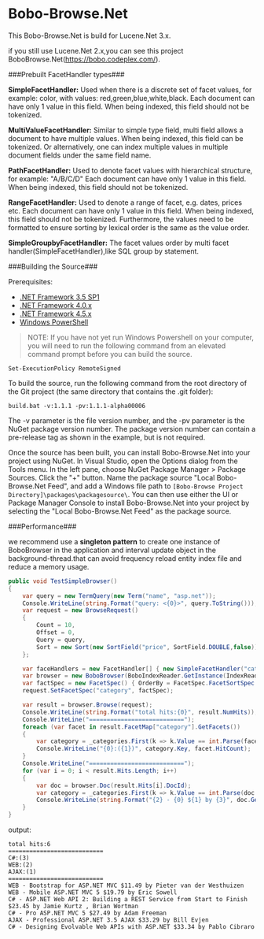 Bobo-Browse.Net
===============

This Bobo-Browse.Net is build for Lucene.Net 3.x.

if you still use Lucene.Net 2.x,you can see this project BoboBrowse.Net(https://bobo.codeplex.com/).

###Prebuilt FacetHandler types###

**SimpleFacetHandler:** Used when there is a discrete set of facet values, for example: color, with values: red,green,blue,white,black. Each document can have only 1 value in this field. When being indexed, this field should not be tokenized.

**MultiValueFacetHandler:** Similar to simple type field, multi field allows a document to have multiple values. When being indexed, this field can be tokenized. Or alternatively, one can index multiple values in multiple document fields under the same field name.

**PathFacetHandler:** Used to denote facet values with hierarchical structure, for example: "A/B/C/D" Each document can have only 1 value in this field. When being indexed, this field should not be tokenized.

**RangeFacetHandler:** Used to denote a range of facet, e.g. dates, prices etc. Each document can have only 1 value in this field. When being indexed, this field should not be tokenized. Furthermore, the values need to be formatted to ensure sorting by lexical order is the same as the value order.

**SimpleGroupbyFacetHandler:** The facet values order by multi facet handler(SimpleFacetHandler),like SQL group by statement.

###Building the Source###

Prerequisites:

- [.NET Framework 3.5 SP1](http://www.microsoft.com/en-us/download/details.aspx?id=25150)
- [.NET Framework 4.0.x](http://www.microsoft.com/en-us/download/details.aspx?id=17851)
- [.NET Framework 4.5.x](http://www.microsoft.com/en-us/download/details.aspx?id=42643)
- [Windows PowerShell](http://technet.microsoft.com/en-us/library/hh847837.aspx)

> NOTE: If you have not yet run Windows Powershell on your computer, you will need to run the following command from an elevated command prompt before you can build the source.

```
Set-ExecutionPolicy RemoteSigned
```

To build the source, run the following command from the root directory of the Git project (the same directory that contains the .git folder):

```
build.bat -v:1.1.1 -pv:1.1.1-alpha00006
```

The -v parameter is the file version number, and the -pv parameter is the NuGet package version number. The package version number can contain a pre-release tag as shown in the example, but is not required.

Once the source has been built, you can install Bobo-Browse.Net into your project using NuGet. In Visual Studio, open the Options dialog from the Tools menu. In the left pane, choose NuGet Package Manager > Package Sources. Click the "+" button. Name the package source "Local Bobo-Browse.Net Feed", and add a Windows file path to `[Bobo-Browse Project Directory]\packages\packagesource\`. You can then use either the UI or Package Manager Console to install Bobo-Browse.Net into your project by selecting the "Local Bobo-Browse.Net Feed" as the package source.

###Performance###

we recommend use a  **singleton pattern** to create one instance of BoboBrowser in the application and interval update  object in the background-thread.that can avoid frequency reload entity index file and reduce a memory usage.

```cs
public void TestSimpleBrowser()
{
	var query = new TermQuery(new Term("name", "asp.net"));
	Console.WriteLine(string.Format("query: <{0}>", query.ToString()));
	var request = new BrowseRequest()
	{
		Count = 10,
		Offset = 0,
		Query = query,
		Sort = new Sort(new SortField("price", SortField.DOUBLE,false)).GetSort()
	};

	var faceHandlers = new FacetHandler[] { new SimpleFacetHandler("category") };
	var browser = new BoboBrowser(BoboIndexReader.GetInstance(IndexReader.Open(_indexDir, true), faceHandlers));
	var factSpec = new FacetSpec() { OrderBy = FacetSpec.FacetSortSpec.OrderHitsDesc, MinHitCount = 1 };
	request.SetFacetSpec("category", factSpec);

	var result = browser.Browse(request);
	Console.WriteLine(string.Format("total hits:{0}", result.NumHits));
	Console.WriteLine("===========================");
	foreach (var facet in result.FacetMap["category"].GetFacets())
	{
		var category = _categories.First(k => k.Value == int.Parse(facet.Value.ToString()));
		Console.WriteLine("{0}:({1})", category.Key, facet.HitCount);
	}
	Console.WriteLine("===========================");
	for (var i = 0; i < result.Hits.Length; i++)
	{
		var doc = browser.Doc(result.Hits[i].DocId);
		var category = _categories.First(k => k.Value == int.Parse(doc.GetField("category").StringValue)).Key;
		Console.WriteLine(string.Format("{2} - {0} ${1} by {3}", doc.GetField("name").StringValue, doc.GetField("price").StringValue, category, doc.GetField("author").StringValue));
	}
}
```

output:
```
total hits:6
===========================
C#:(3)
WEB:(2)
AJAX:(1)
===========================
WEB - Bootstrap for ASP.NET MVC $11.49 by Pieter van der Westhuizen
WEB - Mobile ASP.NET MVC 5 $19.79 by Eric Sowell
C# - ASP.NET Web API 2: Building a REST Service from Start to Finish $23.45 by Jamie Kurtz , Brian Wortman
C# - Pro ASP.NET MVC 5 $27.49 by Adam Freeman
AJAX - Professional ASP.NET 3.5 AJAX $33.29 by Bill Evjen
C# - Designing Evolvable Web APIs with ASP.NET $33.34 by Pablo Cibraro
```